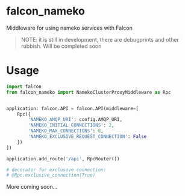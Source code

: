# falcon_nameko

Middleware for using nameko services with Falcon

> NOTE: it is still in development, there are debugprints and other rubbish.
> Will be completed soon

# Usage

```python
import falcon
from falcon_nameko import NamekoClusterProxyMiddleware as Rpc


application: falcon.API = falcon.API(middleware=[
    Rpc({
        'NAMEKO_AMQP_URI': config.AMQP_URI,
        'NAMEKO_INITIAL_CONNECTIONS': 2,
        'NAMEKO_MAX_CONNECTIONS': 8,
        'NAMEKO_EXCLUSIVE_REQUEST_CONNECTION': False
    })
])

application.add_route('/api', RpcRouter())

# decorator for exclusove connection:
# @Rpc.exclusive_connection(True)


```


More coming soon...


